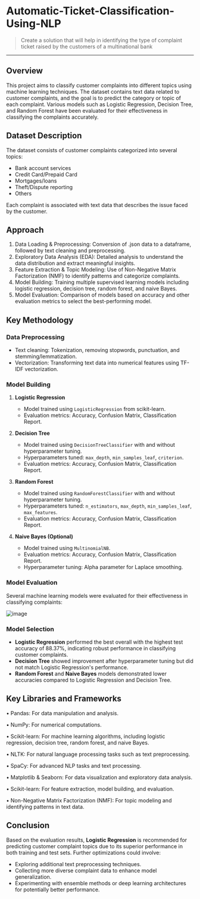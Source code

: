 # Automatic-Ticket-Classification-Using-NLP
> Create a solution that will help in identifying the type of complaint ticket raised by the customers of a multinational bank
---

## Overview
This project aims to classify customer complaints into different topics using machine learning techniques. The dataset contains text data related to customer complaints, and the goal is to predict the category or topic of each complaint. Various models such as Logistic Regression, Decision Tree, and Random Forest have been evaluated for their effectiveness in classifying the complaints accurately.

## Dataset Description
The dataset consists of customer complaints categorized into several topics:
- Bank account services
- Credit Card/Prepaid Card
- Mortgages/loans
- Theft/Dispute reporting
- Others

Each complaint is associated with text data that describes the issue faced by the customer.

## <b>Approach</b>

1.	Data Loading & Preprocessing: Conversion of .json data to a dataframe, followed by text cleaning and preprocessing.
2.	Exploratory Data Analysis (EDA): Detailed analysis to understand the data distribution and extract meaningful insights.
3.	Feature Extraction & Topic Modeling: Use of Non-Negative Matrix Factorization (NMF) to identify patterns and categorize complaints.
4.	Model Building: Training multiple supervised learning models including logistic regression, decision tree, random forest, and naive Bayes.
5.	Model Evaluation: Comparison of models based on accuracy and other evaluation metrics to select the best-performing model.

## Key Methodology
### Data Preprocessing
- Text cleaning: Tokenization, removing stopwords, punctuation, and stemming/lemmatization.
- Vectorization: Transforming text data into numerical features using TF-IDF vectorization.

### Model Building
1. **Logistic Regression**
   - Model trained using `LogisticRegression` from scikit-learn.
   - Evaluation metrics: Accuracy, Confusion Matrix, Classification Report.
   
2. **Decision Tree**
   - Model trained using `DecisionTreeClassifier` with and without hyperparameter tuning.
   - Hyperparameters tuned: `max_depth`, `min_samples_leaf`, `criterion`.
   - Evaluation metrics: Accuracy, Confusion Matrix, Classification Report.
   
3. **Random Forest**
   - Model trained using `RandomForestClassifier` with and without hyperparameter tuning.
   - Hyperparameters tuned: `n_estimators`, `max_depth`, `min_samples_leaf`, `max_features`.
   - Evaluation metrics: Accuracy, Confusion Matrix, Classification Report.
   
4. **Naive Bayes (Optional)**
   - Model trained using `MultinomialNB`.
   - Evaluation metrics: Accuracy, Confusion Matrix, Classification Report.
   - Hyperparameter tuning: Alpha parameter for Laplace smoothing.

### Model Evaluation
Several machine learning models were evaluated for their effectiveness in classifying complaints:

![image](https://github.com/user-attachments/assets/0e3f3f3e-d518-4692-9999-609164cf81a1)

### Model Selection
- **Logistic Regression** performed the best overall with the highest test accuracy of 88.37%, indicating robust performance in classifying customer complaints.
- **Decision Tree** showed improvement after hyperparameter tuning but did not match Logistic Regression's performance.
- **Random Forest** and **Naive Bayes** models demonstrated lower accuracies compared to Logistic Regression and Decision Tree.

## <b>Key Libraries and Frameworks</b>

•	Pandas: For data manipulation and analysis.

•	NumPy: For numerical computations.

•	Scikit-learn: For machine learning algorithms, including logistic regression, decision tree, random forest, and naive Bayes.

•	NLTK: For natural language processing tasks such as text preprocessing.

•	SpaCy: For advanced NLP tasks and text processing.

•	Matplotlib & Seaborn: For data visualization and exploratory data analysis.

•	Scikit-learn: For feature extraction, model building, and evaluation.

•	Non-Negative Matrix Factorization (NMF): For topic modeling and identifying patterns in text data.

## Conclusion
Based on the evaluation results, **Logistic Regression** is recommended for predicting customer complaint topics due to its superior performance in both training and test sets. Further optimizations could involve:
- Exploring additional text preprocessing techniques.
- Collecting more diverse complaint data to enhance model generalization.
- Experimenting with ensemble methods or deep learning architectures for potentially better performance.
